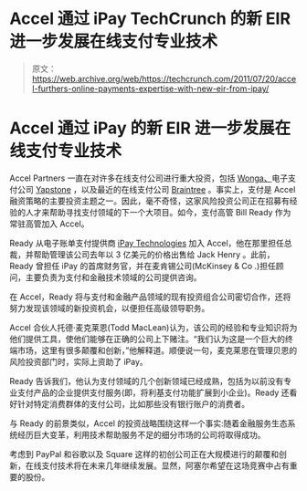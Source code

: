 # Accel 通过 iPay TechCrunch 的新 EIR 进一步发展在线支付专业技术

> 原文：<https://web.archive.org/web/https://techcrunch.com/2011/07/20/accel-furthers-online-payments-expertise-with-new-eir-from-ipay/>

# Accel 通过 iPay 的新 EIR 进一步发展在线支付专业技术

Accel Partners 一直在对许多在线支付公司进行重大投资，包括 [Wonga、](https://web.archive.org/web/20230203115012/http://www.crunchbase.com/company/wonga)电子支付公司 [Yapstone](https://web.archive.org/web/20230203115012/https://techcrunch.com/2011/06/07/accel-leads-50-million-round-in-electronic-payments-company-yapstone/) ，以及最近的在线支付公司 [Braintree](https://web.archive.org/web/20230203115012/https://techcrunch.com/2011/06/29/accel-puts-34-million-in-online-payments-platform-braintree/) 。事实上，支付是 Accel 融资策略的主要投资主题之一。因此，毫不奇怪，这家风险投资公司正在招募有经验的人才来帮助寻找支付领域的下一个大项目。如今，支付高管 Bill Ready 作为常驻高管加入 Accel。

Ready 从电子账单支付提供商 [iPay Technologies](https://web.archive.org/web/20230203115012/http://www.crunchbase.com/company/ipay-technologies) 加入 Accel，他在那里担任总裁，并帮助管理该公司去年以 3 亿美元的价格出售给 Jack Henry 。此前，Ready 曾担任 iPay 的首席财务官，并在麦肯锡公司(McKinsey & Co .)担任顾问，主要负责为支付和金融技术领域的公司提供咨询。

在 Accel，Ready 将与支付和金融产品领域的现有投资组合公司密切合作，还将努力发现该领域的新投资机会，以便担任高级领导职务。

Accel 合伙人托德·麦克莱恩(Todd MacLean)认为，该公司的经验和专业知识将为他们提供工具，使他们能够在正确的公司上下赌注。“我们认为这是一个巨大的终端市场，这里有很多颠覆和创新，”他解释道。顺便说一句，麦克莱恩在管理贝恩的风险投资部门时，实际上资助了 iPay。

Ready 告诉我们，他认为支付领域的几个创新领域已经成熟，包括为以前没有专业支付产品的企业提供支付服务(即，将利基支付功能扩展到小企业)。Ready 还看好针对特定消费群体的支付公司，比如那些没有银行账户的消费者。

与 Ready 的前景类似，Accel 的投资战略围绕这样一个事实:随着金融服务生态系统经历巨大变革，利用技术帮助服务不足的细分市场的公司将取得成功。

考虑到 PayPal 和谷歌以及 Square 这样的初创公司正在大规模进行的颠覆和创新，在线支付技术将在未来几年继续发展。显然，阿塞尔希望在这场竞赛中占有重要的股份。